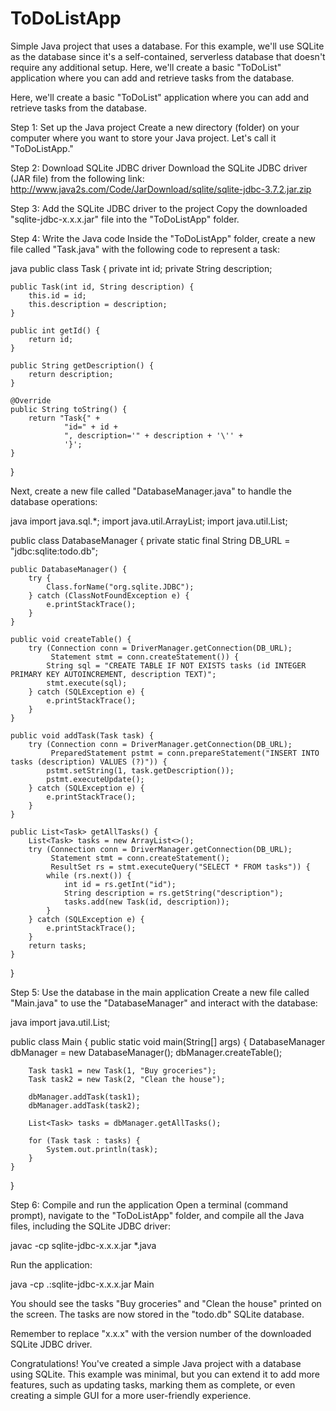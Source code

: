 # ToDoListApp
 Simple Java project that uses a database. For this example, we'll use SQLite as the database since it's a self-contained, serverless database that doesn't require any additional setup.  Here, we'll create a basic "ToDoList" application where you can add and retrieve tasks from the database.



Here, we'll create a basic "ToDoList" application where you can add and retrieve tasks from the database.

Step 1: Set up the Java project
Create a new directory (folder) on your computer where you want to store your Java project. Let's call it "ToDoListApp."

Step 2: Download SQLite JDBC driver
Download the SQLite JDBC driver (JAR file) from the following link: http://www.java2s.com/Code/JarDownload/sqlite/sqlite-jdbc-3.7.2.jar.zip

Step 3: Add the SQLite JDBC driver to the project
Copy the downloaded "sqlite-jdbc-x.x.x.jar" file into the "ToDoListApp" folder.

Step 4: Write the Java code
Inside the "ToDoListApp" folder, create a new file called "Task.java" with the following code to represent a task:

java
public class Task {
    private int id;
    private String description;

    public Task(int id, String description) {
        this.id = id;
        this.description = description;
    }

    public int getId() {
        return id;
    }

    public String getDescription() {
        return description;
    }

    @Override
    public String toString() {
        return "Task{" +
                "id=" + id +
                ", description='" + description + '\'' +
                '}';
    }
}


Next, create a new file called "DatabaseManager.java" to handle the database operations:

java
import java.sql.*;
import java.util.ArrayList;
import java.util.List;

public class DatabaseManager {
    private static final String DB_URL = "jdbc:sqlite:todo.db";

    public DatabaseManager() {
        try {
            Class.forName("org.sqlite.JDBC");
        } catch (ClassNotFoundException e) {
            e.printStackTrace();
        }
    }

    public void createTable() {
        try (Connection conn = DriverManager.getConnection(DB_URL);
             Statement stmt = conn.createStatement()) {
            String sql = "CREATE TABLE IF NOT EXISTS tasks (id INTEGER PRIMARY KEY AUTOINCREMENT, description TEXT)";
            stmt.execute(sql);
        } catch (SQLException e) {
            e.printStackTrace();
        }
    }

    public void addTask(Task task) {
        try (Connection conn = DriverManager.getConnection(DB_URL);
             PreparedStatement pstmt = conn.prepareStatement("INSERT INTO tasks (description) VALUES (?)")) {
            pstmt.setString(1, task.getDescription());
            pstmt.executeUpdate();
        } catch (SQLException e) {
            e.printStackTrace();
        }
    }

    public List<Task> getAllTasks() {
        List<Task> tasks = new ArrayList<>();
        try (Connection conn = DriverManager.getConnection(DB_URL);
             Statement stmt = conn.createStatement();
             ResultSet rs = stmt.executeQuery("SELECT * FROM tasks")) {
            while (rs.next()) {
                int id = rs.getInt("id");
                String description = rs.getString("description");
                tasks.add(new Task(id, description));
            }
        } catch (SQLException e) {
            e.printStackTrace();
        }
        return tasks;
    }
}


Step 5: Use the database in the main application
Create a new file called "Main.java" to use the "DatabaseManager" and interact with the database:

java
import java.util.List;

public class Main {
    public static void main(String[] args) {
        DatabaseManager dbManager = new DatabaseManager();
        dbManager.createTable();

        Task task1 = new Task(1, "Buy groceries");
        Task task2 = new Task(2, "Clean the house");

        dbManager.addTask(task1);
        dbManager.addTask(task2);

        List<Task> tasks = dbManager.getAllTasks();

        for (Task task : tasks) {
            System.out.println(task);
        }
    }
}


Step 6: Compile and run the application
Open a terminal (command prompt), navigate to the "ToDoListApp" folder, and compile all the Java files, including the SQLite JDBC driver:


javac -cp sqlite-jdbc-x.x.x.jar *.java


Run the application:


java -cp .:sqlite-jdbc-x.x.x.jar Main


You should see the tasks "Buy groceries" and "Clean the house" printed on the screen. The tasks are now stored in the "todo.db" SQLite database.

Remember to replace "x.x.x" with the version number of the downloaded SQLite JDBC driver.

Congratulations! You've created a simple Java project with a database using SQLite. This example was minimal, but you can extend it to add more features, such as updating tasks, marking them as complete, or even creating a simple GUI for a more user-friendly experience.
